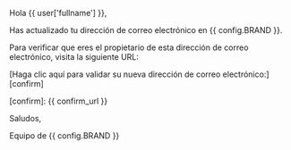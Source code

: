Hola {{ user['fullname'] }},

Has actualizado tu dirección de correo electrónico en {{ config.BRAND }}.

Para verificar que eres el propietario de esta dirección de correo electrónico, visita la siguiente URL:

[Haga clic aquí para validar su nueva dirección de correo electrónico:][confirm]

[confirm]: {{ confirm_url }}

Saludos,

Equipo de {{ config.BRAND }}